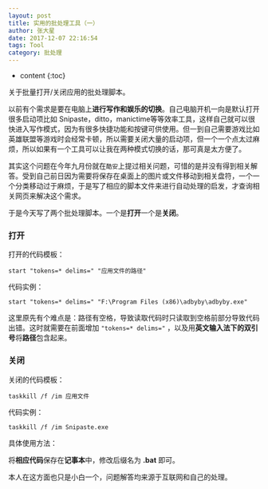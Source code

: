 ```yaml
---
layout: post
title: 实用的批处理工具（一）
author: 张大星
date: 2017-12-07 22:16:54
tags: Tool
category: 批处理
---
```

* content
{:toc}

关于批量打开/关闭应用的批处理脚本。
 



以前有个需求是要在电脑上**进行写作和娱乐的切换**。自己电脑开机一向是默认打开很多启动项比如 Snipaste，ditto，manictime等等效率工具，这样自己就可以很快进入写作模式，因为有很多快捷功能和按键可供使用。但一到自己需要游戏比如英雄联盟等游戏时会经常卡顿，所以需要关闭大量的启动项，但一个一个点太过麻烦，所以如果有一个工具可以让我在两种模式切换的话，那可真是太方便了。

其实这个问题在今年九月份就在`酷安`上提过相关问题，可惜的是并没有得到相关解答。受到自己前日因为需要将保存在桌面上的图片或文件移动到相关盘符，一个一个分类移动过于麻烦，于是写了相应的脚本文件来进行自动处理的启发，才查询相关网页来解决这个需求。

于是今天写了两个批处理脚本。一个是**打开**一个是**关闭**。

### 打开

打开的代码模板：  

    start "tokens=* delims=" "应用文件的路径"    
  
代码实例：  

    start "tokens=* delims=" "F:\Program Files (x86)\adbyby\adbyby.exe"
  
这里原先有个难点是：路径有空格，导致读取代码时只读取到空格前部分导致代码出错。这时就需要在前面增加 `"tokens=* delims="` ，以及用**英文输入法下的双引号**将**路径**包含起来。

### 关闭

关闭的代码模板：  

    taskkill /f /im 应用文件  
  
代码实例：

    taskkill /f /im Snipaste.exe
  
具体使用方法：

将**相应代码**保存在**记事本**中，修改后缀名为 **.bat** 即可。

本人在这方面也只是小白一个，问题解答均来源于互联网和自己的处理。